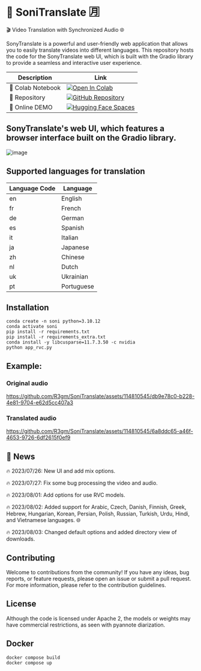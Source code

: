 # 🎥 SoniTranslate 🈷️

🎬 Video Translation with Synchronized Audio 🌐

SonyTranslate is a powerful and user-friendly web application that allows you to easily translate videos into different languages. This repository hosts the code for the SonyTranslate web UI, which is built with the Gradio library to provide a seamless and interactive user experience.

| Description       | Link                                                                                                                                                                                  |
| ----------------- | ------------------------------------------------------------------------------------------------------------------------------------------------------------------------------------- |
| 📙 Colab Notebook | [![Open In Colab](https://colab.research.google.com/assets/colab-badge.svg)](https://colab.research.google.com/github/R3gm/SoniTranslate/blob/main/SoniTranslate_Colab.ipynb)         |
| 🎉 Repository     | [![GitHub Repository](https://img.shields.io/badge/GitHub-Repository-black?style=flat-square&logo=github)](https://github.com/R3gm/SoniTranslate/)                                    |
| 🚀 Online DEMO    | [![Hugging Face Spaces](https://img.shields.io/badge/%F0%9F%A4%97%20Hugging%20Face-Spaces-blue)](https://huggingface.co/spaces/r3gm/SoniTranslate_translate_audio_of_a_video_content) |

## SonyTranslate's web UI, which features a browser interface built on the Gradio library.

![image](https://github.com/R3gm/SoniTranslate/assets/114810545/53800b08-3a18-4f8a-be15-8710dc9102ec)

## Supported languages for translation

| Language Code | Language   |
| ------------- | ---------- |
| en            | English    |
| fr            | French     |
| de            | German     |
| es            | Spanish    |
| it            | Italian    |
| ja            | Japanese   |
| zh            | Chinese    |
| nl            | Dutch      |
| uk            | Ukrainian  |
| pt            | Portuguese |

## Installation

```
conda create -n soni python=3.10.12
conda activate soni
pip install -r requirements.txt
pip install -r requirements_extra.txt
conda install -y libcusparse=11.7.3.50 -c nvidia
python app_rvc.py
```

## Example:

### Original audio

https://github.com/R3gm/SoniTranslate/assets/114810545/db9e78c0-b228-4e81-9704-e62d5cc407a3

### Translated audio

https://github.com/R3gm/SoniTranslate/assets/114810545/6a8ddc65-a46f-4653-9726-6df2615f0ef9

## 📖 News

🔥 2023/07/26: New UI and add mix options.

🔥 2023/07/27: Fix some bug processing the video and audio.

🔥 2023/08/01: Add options for use RVC models.

🔥 2023/08/02: Added support for Arabic, Czech, Danish, Finnish, Greek, Hebrew, Hungarian, Korean, Persian, Polish, Russian, Turkish, Urdu, Hindi, and Vietnamese languages. 🌐

🔥 2023/08/03: Changed default options and added directory view of downloads.

## Contributing

Welcome to contributions from the community! If you have any ideas, bug reports, or feature requests, please open an issue or submit a pull request. For more information, please refer to the contribution guidelines.

## License

Although the code is licensed under Apache 2, the models or weights may have commercial restrictions, as seen with pyannote diarization.

## Docker

```
docker compose build
docker compose up
```
